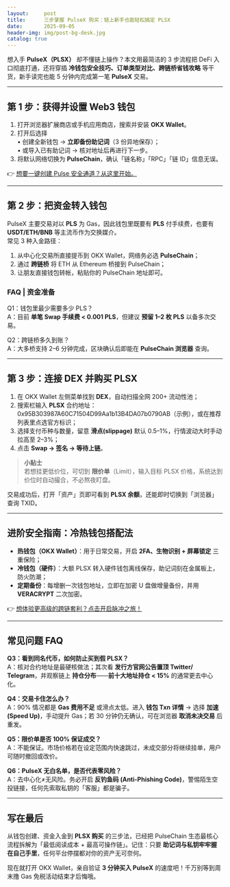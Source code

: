 ```yaml
---
layout:     post
title:      三步掌握 PulseX 购买：链上新手也能轻松搞定 PLSX
date:       2025-09-05
header-img: img/post-bg-desk.jpg
catalog: true
---
```


想入手 **PulseX（PLSX）** 却不懂链上操作？本文用最简洁的 3 步流程把 DeFi 入口彻底打通，还将穿插 **冷钱包安全技巧、订单类型对比、跨链桥省钱攻略** 等干货，新手读完也能 5 分钟内完成第一笔 **PulseX** 交易。

---

## 第 1 步：获得并设置 Web3 钱包

1. 打开浏览器扩展商店或手机应用商店，搜索并安装 **OKX Wallet**。  
2. 打开后选择  
   • 创建全新钱包 → **立即备份助记词**（3 份异地保存）；  
   • 或导入已有助记词 → 核对地址后再进行下一步。  
3. 将默认网络切换为 **PulseChain**，确认「链名称」「RPC」「链 ID」信息无误。

👉 [想要一键创建 Pulse 安全通道？从这里开始。](https://okxdog.com/)

---

## 第 2 步：把资金转入钱包

PulseX 主要交易对以 **PLS** 为 Gas，因此钱包里既要有 **PLS** 付手续费，也要有 **USDT/ETH/BNB** 等主流币作为交换媒介。  
常见 3 种入金路径：

1. 从中心化交易所直接提币到 OKX Wallet，网络务必选 **PulseChain**；  
2. 通过 **跨链桥** 将 ETH 从 Ethereum 桥接到 PulseChain；  
3. 让朋友直接钱包转帐，粘贴你的 PulseChain 地址即可。

### FAQ | 资金准备
Q1：钱包里最少需要多少 PLS？  
A：目前 **单笔 Swap 手续费 < 0.001 PLS**，但建议 **预留 1–2 枚 PLS** 以备多次交易。

Q2：跨链桥多久到账？  
A：大多桥支持 2–6 分钟完成，区块确认后即能在 **PulseChain 浏览器** 查询。

---

## 第 3 步：连接 DEX 并购买 PLSX

1. 在 OKX Wallet 左侧菜单找到 **DEX**，自动扫描全网 200+ 流动性池；  
2. 搜索栏输入 **PLSX** 合约地址：  
   0x95B303987A60C71504D99Aa1b13B4DA07b0790AB（示例），或在推荐列表里点选官方标识；  
3. 选择支付币种与数量，留意 **滑点(slippage)** 默认 0.5–1%，行情波动大时手动拉高至 2–3%；  
4. 点击 **Swap → 签名 → 等待上链**。

>**小贴士**  
> 若想挂更低价位，可切到 **限价单**（Limit），输入目标 PLSX 价格，系统达到价位时自动撮合，不必熬夜盯盘。

交易成功后，打开「资产」页即可看到 **PLSX 余额**，还能即时切换到「浏览器」查询 TXID。

---

## 进阶安全指南：冷热钱包搭配法

- **热钱包（OKX Wallet）**：用于日常交易，开启 **2FA、生物识别 + 屏幕锁定** 三重保险；  
- **冷钱包（硬件）**：大额 PLSX 转入硬件钱包离线保存，助记词刻在金属板上，防火防潮；  
- **定期备份**：每增删一次钱包地址，立即在加密 U 盘做增量备份，并用 **VERACRYPT** 二次加密。  

👉 [想体验更高级的跨链套利？点击开启脉冲之旅！](https://okxdog.com/)

---

## 常见问题 FAQ

**Q3：看到同名代币，如何防止买到假 PLSX？**  
A：核对合约地址是最硬核做法；其次看 **发行方官网公告置顶 Twitter/ Telegram**，并观察链上 **持仓分布**——**前十大地址持仓 < 15%** 的通常更去中心化。

**Q4：交易卡住怎么办？**  
A：90% 情况都是 **Gas 费用不足** 或滑点太低。进入 **钱包 Txn 详情** → 选择 **加速 (Speed Up)**，手动提升 Gas；若 30 分钟仍无确认，可在浏览器 **取消未决交易** 后重发。

**Q5：限价单是否 100% 保证成交？**  
A：不能保证。市场价格若在设定范围内快速跳过，未成交部分将继续挂单，用户可随时撤回或改价。

**Q6：PulseX 无白名单，是否代表零风险？**  
A：去中心化≠无风险。务必开启 **反钓鱼码 (Anti-Phishing Code)**，警惕陌生空投链接，任何先索取私钥的「客服」都是骗子。

---

## 写在最后

从钱包创建、资金入金到 **PLSX 购买** 的三步法，已经把 PulseChain 生态最核心流程拆解为「最低阅读成本 + 最高可操作链」。记住：只要 **助记词与私钥牢牢握在自己手里**，任何平台停摆都对你的资产无可奈何。

现在就打开 OKX Wallet，亲自验证 **3 分钟买入 PulseX** 的速度吧！千万别等到周末撸 Gas 免税活动结束才后悔哦。
